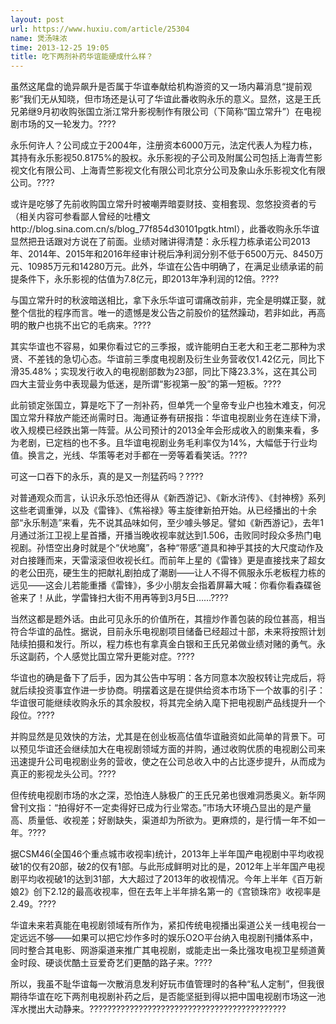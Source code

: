 ```yaml
---
layout: post
url: https://www.huxiu.com/article/25304
name: 煲汤味浓
time: 2013-12-25 19:05
title: 吃下两剂补药华谊能硬成什么样？
---
```

虽然这尾盘的诡异飙升是否属于华谊奉献给机构游资的又一场内幕消息“提前观影”我们无从知晓，但市场还是认可了华谊此番收购永乐的意义。显然，这是王氏兄弟继9月初收购张国立浙江常升影视制作有限公司（下简称“国立常升”）在电视剧市场的又一轮发力。????

永乐何许人？公司成立于2004年，注册资本6000万元，法定代表人为程力栋，其持有永乐影视50.8175%的股权。永乐影视的子公司及附属公司包括上海青竺影视文化有限公司、上海青竺影视文化有限公司北京分公司及象山永乐影视文化有限公司。????

或许是吃够了先前收购国立常升时被嘲弄暗耍财技、变相套现、忽悠投资者的亏（相关内容可参看鄙人曾经的吐槽文http://blog.sina.com.cn/s/blog_77f854d30101pgtk.html），此番收购永乐华谊显然把丑话跟对方说在了前面。业绩对赌讲得清楚：永乐程力栋承诺公司2013年、2014年、2015年和2016年经审计税后净利润分别不低于6500万元、8450万元、10985万元和14280万元。此外，华谊在公告中明确了，在满足业绩承诺的前提条件下，永乐影视的估值为7.8亿元，即2013年净利润的12倍。????

与国立常升时的秋波暗送相比，拿下永乐华谊可谓痛改前非，完全是明媒正娶，就整个信批的程序而言。唯一的遗憾是发公告之前股价的猛然躁动，若非如此，再高明的散户也挑不出它的毛病来。????

其实华谊也不容易，如果你看过它的三季报，或许能明白王老大和王老二那种为求贤、不差钱的急切心态。华谊前三季度电视剧及衍生业务营收仅1.42亿元，同比下滑35.48%；实现发行收入的电视剧部数为23部，同比下降23.3%，这在其公司四大主营业务中表现最为低迷，是所谓“影视第一股”的第一短板。????

此前锁定张国立，算是吃下了一剂补药，但单凭一个皇帝专业户也独木难支，何况国立常升释放产能还尚需时日。海通证券有研报指：华谊电视剧业务在连续下滑，收入规模已经跌出第一阵营。从公司预计的2013全年会形成收入的剧集来看，多为老剧，已定档的也不多。且华谊电视剧业务毛利率仅为14%，大幅低于行业均值。换言之，光线、华策等老对手都在一旁等着看笑话。????

可这一口吞下的永乐，真的是又一剂猛药吗？????

对普通观众而言，认识永乐恐怕还得从《新西游记》、《新水浒传》、《封神榜》系列这些老调重弹，以及《雷锋》、《焦裕禄》等主旋律新拍开始。从已经播出的十余部“永乐制造”来看，先不说其品味如何，至少噱头够足。譬如《新西游记》，去年1月通过浙江卫视上星首播，开播当晚收视率就达到1.506，击败同时段众多热门电视剧。孙悟空出身时就是个“伏地魔”，各种“带感”道具和神乎其技的大尺度动作及对白接踵而来，天雷滚滚但收视长红。而前年上星的《雷锋》更是直接找来了超女的老公田亮，硬生生的把献礼剧拍成了潮剧——让人不得不佩服永乐老板程力栋的远见——这会儿若能重播《雷锋》，多少小朋友会指着屏幕大喊：你看你看森碟爸爸来了！从此，学雷锋扫大街不用再等到3月5日……????

当然这都是题外话。由此可见永乐的价值所在，其擅炒作善包装的段位甚高，相当符合华谊的品性。据说，目前永乐电视剧项目储备已经超过十部，未来将按照计划陆续拍摄和发行。所以，程力栋也有拿真金白银和王氏兄弟做业绩对赌的勇气。永乐这副药，个人感觉比国立常升更能对症。????

华谊也的确是备下了后手，因为其公告中写明：各方同意本次股权转让完成后，将就后续投资事宜作进一步协商。明摆着这是在提供给资本市场下一个故事的引子：华谊很可能继续收购永乐的其余股权，将其完全纳入麾下把电视剧产品线提升一个段位。????

并购显然是见效快的方法，尤其是在创业板高估值华谊融资如此简单的背景下。可以预见华谊还会继续加大在电视剧领域方面的并购，通过收购优质的电视剧公司来迅速提升公司电视剧业务的营收，使之在公司总收入中的占比逐步提升，从而成为真正的影视龙头公司。????

但传统电视剧市场的水之深，恐怕连人脉极广的王氏兄弟也很难洞悉奥义。新华网曾刊文指：“拍得好不一定卖得好已成为行业常态。”市场大环境凸显出的是产量高、质量低、收视差；好剧缺失，渠道却为所欲为。更麻烦的，是行情一年不如一年。????

据CSM46(全国46个重点城市收视率)统计，2013年上半年国产电视剧中平均收视破1的仅有20部，破2的仅有1部。与此形成鲜明对比的是，2012年上半年国产电视剧平均收视破1的达到31部，大大超过了2013年的收视情况。今年上半年《百万新娘2》创下2.12的最高收视率，但在去年上半年排名第一的《宫锁珠帘》收视率是2.49。????

华谊未来若真能在电视剧领域有所作为，紧扣传统电视播出渠道公关一线电视台一定远远不够——如果可以把它炒作多时的娱乐O2O平台纳入电视剧刊播体系中，同时整合其电影、网游渠道来推广其电视剧，或能走出一条比强攻电视卫星频道黄金时段、硬谈优酷土豆爱奇艺们更酷的路子来。????

所以，我虽不耻华谊每一次散消息发利好玩市值管理时的各种“私人定制”，但我很期待华谊在吃下两剂电视剧补药之后，是否能坚挺到得以把中国电视剧市场这一池浑水搅出大动静来。????????????????????????????????????????????


